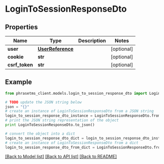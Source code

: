 # LoginToSessionResponseDto

## Properties

| Name           | Type                                  | Description | Notes      |
| -------------- | ------------------------------------- | ----------- | ---------- |
| **user**       | [**UserReference**](UserReference.md) |             | [optional] |
| **cookie**     | **str**                               |             | [optional] |
| **csrf_token** | **str**                               |             | [optional] |

## Example

```python
from phrasetms_client.models.login_to_session_response_dto import LoginToSessionResponseDto

# TODO update the JSON string below
json = "{}"
# create an instance of LoginToSessionResponseDto from a JSON string
login_to_session_response_dto_instance = LoginToSessionResponseDto.from_json(json)
# print the JSON string representation of the object
print LoginToSessionResponseDto.to_json()

# convert the object into a dict
login_to_session_response_dto_dict = login_to_session_response_dto_instance.to_dict()
# create an instance of LoginToSessionResponseDto from a dict
login_to_session_response_dto_from_dict = LoginToSessionResponseDto.from_dict(login_to_session_response_dto_dict)
```

[[Back to Model list]](../README.md#documentation-for-models) [[Back to API list]](../README.md#documentation-for-api-endpoints) [[Back to README]](../README.md)
